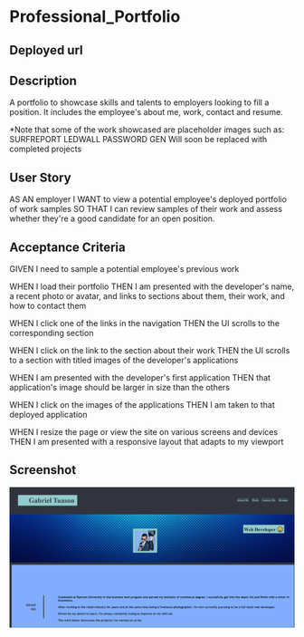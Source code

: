 # Professional_Portfolio
## Deployed url


## Description
A portfolio to showcase skills and talents to employers looking to fill a position. It includes the employee's about me, work, contact and resume.

*Note that some of the work showcased are placeholder images such as:
SURFREPORT
LEDWALL
PASSWORD GEN
Will soon be replaced with completed projects

## User Story
AS AN employer
I WANT to view a potential employee's deployed portfolio of work samples
SO THAT I can review samples of their work and assess whether they're a good candidate for an open position.

## Acceptance Criteria
GIVEN I need to sample a potential employee's previous work

WHEN I load their portfolio
THEN I am presented with the developer's name, a recent photo or avatar, and links to sections about them, their work, and how to contact them

WHEN I click one of the links in the navigation
THEN the UI scrolls to the corresponding section

WHEN I click on the link to the section about their work
THEN the UI scrolls to a section with titled images of the developer's applications

WHEN I am presented with the developer's first application
THEN that application's image should be larger in size than the others

WHEN I click on the images of the applications
THEN I am taken to that deployed application

WHEN I resize the page or view the site on various screens and devices
THEN I am presented with a responsive layout that adapts to my viewport

## Screenshot
![screenshot](\assets\images\portfolio_screenshot.PNG)
